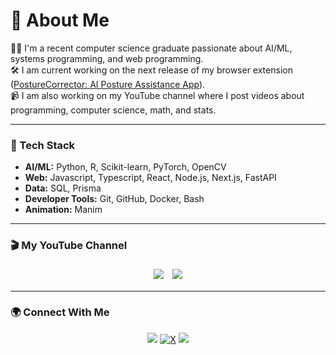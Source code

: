 # 👋 About Me

🧑‍💻 I'm a recent computer science graduate passionate about AI/ML, systems programming, and web programming.  
🛠️ I am current working on the next release of my browser extension ([PostureCorrector: AI Posture Assistance App](https://posturecorrector.vercel.app/)).<br>
📹 I am also working on my YouTube channel where I post videos about programming, computer science, math, and stats.

---

### 🧰 Tech Stack
- **AI/ML:** Python, R, Scikit-learn, PyTorch, OpenCV
- **Web:** Javascript, Typescript, React, Node.js, Next.js, FastAPI
- **Data:** SQL, Prisma
- **Developer Tools:** Git, GitHub, Docker, Bash
- **Animation:** Manim

---

### 🎬 My YouTube Channel

<p align="center">
  <a href="https://www.youtube.com/@softmaximalist" target="_blank" style="display:inline-block;margin:5px;"><img src="https://img.shields.io/youtube/channel/subscribers/UChbgGeEQFn7QWFA9mjxAeIw?style=for-the-badge&logo=youtube&label=Subscribers&color=FF0000"/></a>
  <a href="https://www.youtube.com/@softmaximalist" target="_blank" style="display:inline-block;margin:5px;">
    <img src="https://img.shields.io/youtube/channel/views/UChbgGeEQFn7QWFA9mjxAeIw?style=for-the-badge&logo=youtube&label=Total%20Views&color=FF0000"/>
  </a>
</p>

---

### 🌍 Connect With Me
<p align="center">
  <a href="https://www.youtube.com/@softmaximalist"><img src="https://img.shields.io/badge/YouTube-FF0000?style=for-the-badge&logo=youtube&logoColor=white"/></a>
  <a href="https://x.com/softmaxima"><img alt="X" src="https://img.shields.io/badge/X-000000?style=for-the-badge&logo=x&logoColor=white"/></a>
  <a href="mailto:youremail@example.com"><img src="https://img.shields.io/badge/Email-D14836?style=for-the-badge&logo=gmail&logoColor=white"/></a>
</p>
